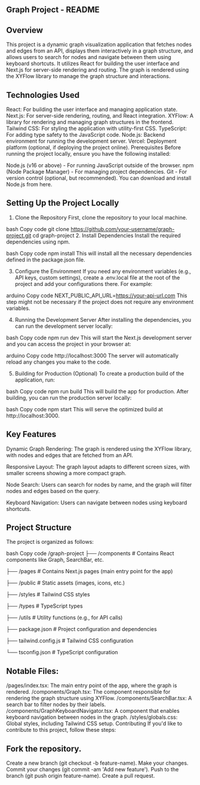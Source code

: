 Graph Project - README
------------------------

Overview
--------
This project is a dynamic graph visualization application that fetches nodes and edges from an API, displays them interactively in a graph structure, and allows users to search for nodes and navigate between them using keyboard shortcuts. It utilizes React for building the user interface and Next.js for server-side rendering and routing. The graph is rendered using the XYFlow library to manage the graph structure and interactions.

Technologies Used
-----------------
React: For building the user interface and managing application state.
Next.js: For server-side rendering, routing, and React integration.
XYFlow: A library for rendering and managing graph structures in the frontend.
Tailwind CSS: For styling the application with utility-first CSS.
TypeScript: For adding type safety to the JavaScript code.
Node.js: Backend environment for running the development server.
Vercel: Deployment platform (optional, if deploying the project online).
Prerequisites
Before running the project locally, ensure you have the following installed:

Node.js (v16 or above) - For running JavaScript outside of the browser.
npm (Node Package Manager) - For managing project dependencies.
Git - For version control (optional, but recommended).
You can download and install Node.js from here.

Setting Up the Project Locally
-------------------------------
1. Clone the Repository
First, clone the repository to your local machine.

bash
Copy code
git clone https://github.com/your-username/graph-project.git
cd graph-project
2. Install Dependencies
Install the required dependencies using npm.

bash
Copy code
npm install
This will install all the necessary dependencies defined in the package.json file.

3. Configure the Environment
If you need any environment variables (e.g., API keys, custom settings), create a .env.local file at the root of the project and add your configurations there. For example:

arduino
Copy code
NEXT_PUBLIC_API_URL=https://your-api-url.com
This step might not be necessary if the project does not require any environment variables.

4. Running the Development Server
After installing the dependencies, you can run the development server locally:

bash
Copy code
npm run dev
This will start the Next.js development server and you can access the project in your browser at:

arduino
Copy code
http://localhost:3000
The server will automatically reload any changes you make to the code.

5. Building for Production (Optional)
To create a production build of the application, run:

bash
Copy code
npm run build
This will build the app for production. After building, you can run the production server locally:

bash
Copy code
npm start
This will serve the optimized build at http://localhost:3000.

Key Features
------------
Dynamic Graph Rendering: The graph is rendered using the XYFlow library, with nodes and edges that are fetched from an API.

Responsive Layout: The graph layout adapts to different screen sizes, with smaller screens showing a more compact graph.

Node Search: Users can search for nodes by name, and the graph will filter nodes and edges based on the query.

Keyboard Navigation: Users can navigate between nodes using keyboard shortcuts.


Project Structure
-----------------
The project is organized as follows:

bash
Copy code
/graph-project
├── /components           # Contains React components like Graph, SearchBar, etc.

├── /pages                # Contains Next.js pages (main entry point for the app)

├── /public               # Static assets (images, icons, etc.)

├── /styles               # Tailwind CSS styles

├── /types                # TypeScript types

├── /utils                # Utility functions (e.g., for API calls)

├── package.json          # Project configuration and dependencies

├── tailwind.config.js    # Tailwind CSS configuration

└── tsconfig.json         # TypeScript configuration

Notable Files:
--------------
/pages/index.tsx: The main entry point of the app, where the graph is rendered.
/components/Graph.tsx: The component responsible for rendering the graph structure using XYFlow.
/components/SearchBar.tsx: A search bar to filter nodes by their labels.
/components/GraphKeyboardNavigator.tsx: A component that enables keyboard navigation between nodes in the graph.
/styles/globals.css: Global styles, including Tailwind CSS setup.
Contributing
If you'd like to contribute to this project, follow these steps:

Fork the repository.
--------------------
Create a new branch (git checkout -b feature-name).
Make your changes.
Commit your changes (git commit -am 'Add new feature').
Push to the branch (git push origin feature-name).
Create a pull request.
